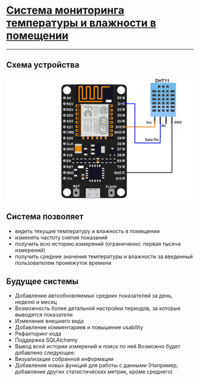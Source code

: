 # [Система мониторинга температуры и влажности в помещении](http://iuriier.pythonanywhere.com/)
____
## Схема устройства
[<img src="./NodeMCU_DHT11_Interfacing.png" width="500">]()
## Система позволяет
* видеть текущие температуру и влажность в помещении
* изменять частоту снятия показаний
* получить всю историю измерений (ограниченно: первая тысяча измерений)
*	получить средние значения температуры и влажности за введенный пользователем промежуток времени
## Будущее системы
* Добавление автообновляемых средних показателей за день, неделю и месяц
* Возможность более детальной настройки периодов, за которые выводятся показатели
* Изменение внешнего вида
* Добавление комментариев  и повышение usability
* Рефакторинг кода
* Поддержка SQLAlchemy
* Вывод всей истории измерений и поиск по ней
Возможно будет добавлено следующее:
* Визуализация собранной информации
* Добавление новых функций для работы с данными (Например, добавление других статистических метрик, кроме среднего)
